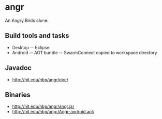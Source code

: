 angr
====

An Angry Birds clone.

Build tools and tasks
---------------------
- Desktop
-- Eclipse
- Android
-- ADT bundle
-- SwarmConnect copied to workspace directory

Javadoc
-------
- http://hit.edu/hbp/angr/doc/

Binaries
--------
- http://hit.edu/hbp/angr/angr.jar
- http://hit.edu/hbp/angr/Angr-android.apk
